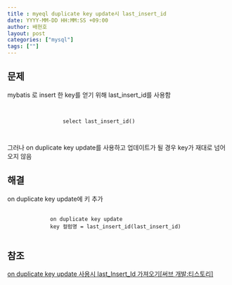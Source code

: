 ```yaml
---
title : myeql duplicate key update시 last_insert_id
date: YYYY-MM-DD HH:MM:SS +09:00
author: 배현호
layout: post
categories: ["mysql"]
tags: [""]
---
```



## 문제 
mybatis 로 insert 한 key를 얻기 위해 last_insert_id를 사용함
<figure class="highlight">
<pre>
    <code>
        <selectKey resultType="String" keyProperty="받을 KEY 명" order="AFTER">
            select last_insert_id()
        </selectKey>
    </code>
</pre>
</figure>
그러나 on duplicate key update를 사용하고 업데이트가 될 경우 key가 재대로 넘어 오지 않음 

## 해결
on duplicate key update에 키 추가
<figure class="highlight">
<pre>
    <code>
        on duplicate key update
        key 컬럼명 = last_insert_id(last_insert_id)
    </code>
</pre>
</figure>

## 참조
[on duplicate key update  사용시 last_Insert_Id 가져오기[써브 개발:티스토리]](https://servedev.tistory.com/78)